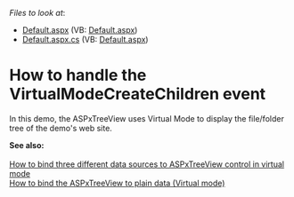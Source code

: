 <!-- default file list -->
*Files to look at*:

* [Default.aspx](./CS/WebSite/Default.aspx) (VB: [Default.aspx](./VB/WebSite/Default.aspx))
* [Default.aspx.cs](./CS/WebSite/Default.aspx.cs) (VB: [Default.aspx](./VB/WebSite/Default.aspx))
<!-- default file list end -->
# How to handle the VirtualModeCreateChildren event


<p>In this demo, the ASPxTreeView uses Virtual Mode to display the file/folder tree of the demo's web site.</p><p><strong>See also:</strong><strong><br />
</strong><strong><br />
</strong><a href="https://www.devexpress.com/Support/Center/p/E2956">How to bind three different data sources to ASPxTreeView control in virtual mode</a><br />
<a href="https://www.devexpress.com/Support/Center/p/E2872">How to bind the ASPxTreeView to plain data (Virtual mode)</a></p>

<br/>


